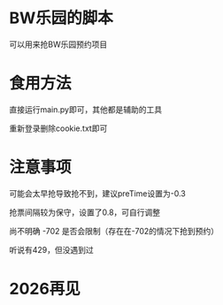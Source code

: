 # BW乐园的脚本

可以用来抢BW乐园预约项目

# 食用方法
直接运行main.py即可，其他都是辅助的工具

重新登录删除cookie.txt即可

# 注意事项

可能会太早抢导致抢不到，建议preTime设置为-0.3

抢票间隔较为保守，设置了0.8，可自行调整

尚不明确 -702 是否会限制（存在在-702的情况下抢到预约）

听说有429，但没遇到过






# 2026再见